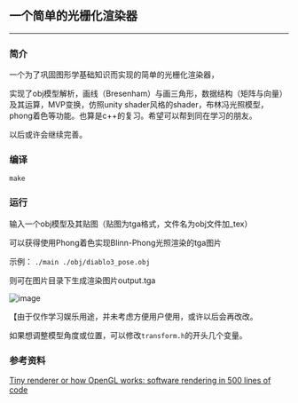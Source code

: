 ## 一个简单的光栅化渲染器
---
### 简介
一个为了巩固图形学基础知识而实现的简单的光栅化渲染器，

实现了obj模型解析，画线（Bresenham）与画三角形，数据结构（矩阵与向量）及其运算，MVP变换，仿照unity shader风格的shader，布林冯光照模型，phong着色等功能。也算是c++的复习。希望可以帮到同在学习的朋友。

以后或许会继续完善。

### 编译
`make`
### 运行
输入一个obj模型及其贴图（贴图为tga格式，文件名为obj文件加_tex）

可以获得使用Phong着色实现Blinn-Phong光照渲染的tga图片

示例：
`./main ./obj/diablo3_pose.obj `

则可在图片目录下生成渲染图片output.tga

![image](https://github.com/learner-shx/tinyRenderer/tree/master/output.png)

【由于仅作学习娱乐用途，并未考虑方便用户使用，或许以后会再改改。

如果想调整模型角度或位置，可以修改`transform.h`的开头几个变量。

### 参考资料
[Tiny renderer or how OpenGL works: software rendering in 500 lines of code](https://github.com/ssloy/tinyrenderer/wiki)
